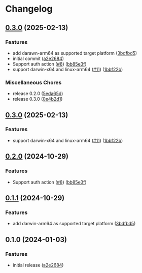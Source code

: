 # Changelog

## [0.3.0](https://github.com/flipt-io/setup-action/compare/v0.3.0...v0.3.0) (2025-02-13)


### Features

* add darawn-arm64 as supported target platform ([3bdfbd5](https://github.com/flipt-io/setup-action/commit/3bdfbd5c751090468e4af092cd5aa68bf9873273))
* initial commit ([a2e2684](https://github.com/flipt-io/setup-action/commit/a2e2684092fb9ee10c61b1979e2aed3bab8c5dc1))
* Support auth action ([#8](https://github.com/flipt-io/setup-action/issues/8)) ([bb85e3f](https://github.com/flipt-io/setup-action/commit/bb85e3f714d3da5561ee581d965dcf8d102bcec9))
* support darwin-x64 and linux-arm64 ([#11](https://github.com/flipt-io/setup-action/issues/11)) ([1bbf22b](https://github.com/flipt-io/setup-action/commit/1bbf22b7613c333454465e12cb730242d892122d))


### Miscellaneous Chores

* release 0.2.0 ([5eda65d](https://github.com/flipt-io/setup-action/commit/5eda65df0b39fffc1407927bbf025ccbc52b8cae))
* release 0.3.0 ([0e4b2d1](https://github.com/flipt-io/setup-action/commit/0e4b2d1f0752febb75bda2c9b135f680b8f018ac))

## [0.3.0](https://github.com/flipt-io/setup-action/compare/v0.2.0...v0.3.0) (2025-02-13)

### Features

* support darwin-x64 and linux-arm64 ([#11](https://github.com/flipt-io/setup-action/issues/11)) ([1bbf22b](https://github.com/flipt-io/setup-action/commit/1bbf22b7613c333454465e12cb730242d892122d))

## [0.2.0](https://github.com/flipt-io/setup-action/compare/v0.1.1...v0.2.0) (2024-10-29)

### Features

* Support auth action ([#8](https://github.com/flipt-io/setup-action/issues/8)) ([bb85e3f](https://github.com/flipt-io/setup-action/commit/bb85e3f714d3da5561ee581d965dcf8d102bcec9))

## [0.1.1](https://github.com/flipt-io/setup-action/compare/v0.1.0...v0.1.1) (2024-10-29)

### Features

* add darwin-arm64 as supported target platform ([3bdfbd5](https://github.com/flipt-io/setup-action/commit/3bdfbd5c751090468e4af092cd5aa68bf9873273))

## 0.1.0 (2024-01-03)

### Features

* initial release ([a2e2684](https://github.com/flipt-io/setup-action/commit/a2e2684092fb9ee10c61b1979e2aed3bab8c5dc1))
